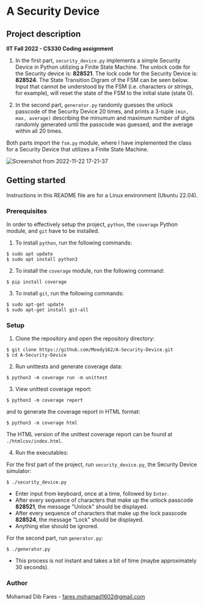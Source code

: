 # A Security Device #

## Project description ##

**IIT Fall 2022 - CS330 Coding assignment**

1. In the first part, `security_device.py` implements a simple Security Device in Python utilizing a Finite State Machine. The unlock code for the Security device is: **828521**. The lock code for the Security Device is: **828524**. The State Transition Digram of the FSM can be seen below. Input that cannot be understood by the FSM (i.e. characters or strings, for example), will reset the state of the FSM to the initial state (state 0).

2. In the second part, `generator.py` randomly guesses the unlock passcode of the Security Device 20 times, and prints a 3-tuple `(min, max, average)` 
describing the minumum and maximum number of digits randomly generated until the passcode was guessed, and the average within all 20 times.

Both parts import the `fsm.py` module, where I have implemented the class for a Security Device that utilizes a Finite State Machine. 

![Screenshot from 2022-11-22 17-21-37](https://user-images.githubusercontent.com/16467758/203440884-e4d3daa9-5836-4e7e-9882-520ac116decf.png)

## Getting started ##

Instructions in this README file are for a Linux environment (Ubuntu 22.04).

### Prerequisites ###

In order to effectively setup the project, `python`, the `coverage` Python module, and `git` have to be installed.

1. To install `python`, run the following commands:
```
$ sudo apt update
$ sudo apt install python3
```

2. To install the `coverage` module, run the following command:
```
$ pip install coverage
```

3. To install `git`, run the following commands:
```
$ sudo apt-get update
$ sudo apt-get install git-all
```

### Setup ###

1. Clone the repository and open the repository directory:
```
$ git clone https://github.com/Moody162/A-Security-Device.git
$ cd A-Security-Device
```

2. Run unittests and generate coverage data:
```
$ python3 -m coverage run -m unittest
```

3. View unittest coverage report:
```
$ python3 -m coverage report
```

and to generate the coverage report in HTML format:
```
$ python3 -m coverage html
```

The HTML version of the unittest coverage report can be found at `./htmlcov/index.html`.

4. Run the executables:

For the first part of the project, run `security_device.py`, the Security Device simulator:
```
$ ./security_device.py
```
- Enter input from keyboard, once at a time, followed by `Enter`.
- After every sequence of characters that make up the unlock passcode **828521**, the message "Unlock" should be displayed. 
- After every sequence of characters that make up the lock passcode **828524**, the message "Lock" should be displayed.
- Anything else should be ignored.

For the second part, run `generator.py`:
```
$ ./generator.py
```
- This process is not instant and takes a bit of time (maybe approximately 30 seconds).

### Author ###
Mohamad Dib Fares - fares.mohamad1602@gmail.com
